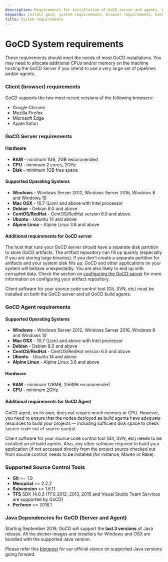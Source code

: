```yaml
---
description: Requirements for installation of GoCD server and agents. Additional CPUs and/or memory may need to be allocated.
keywords: install gocd, system requirements, browser requirements, hardware requirements, server requirements, operating systems, gocd agent
title: System requirements
---
```



# GoCD System requirements

These requirements should meet the needs of most GoCD installations. You may need to allocate additional CPUs and/or
memory on the machine hosting the GoCD Server if you intend to use a very large set of pipelines and/or agents.

### Client (browser) requirements

GoCD supports the two most recent versions of the following browsers:

- Google Chrome
- Mozilla Firefox
- Microsoft Edge
- Apple Safari

### GoCD Server requirements

#### Hardware

* **RAM** - minimum 1GB, 2GB recommended
* **CPU** - minimum 2 cores, 2GHz
* **Disk** - minimum 1GB free space

#### Supported Operating Systems

* **Windows** - Windows Server 2012, Windows Server 2016, Windows 8 and Windows 10
* **Mac OSX** - 10.7 (Lion) and above with Intel processor
* **Debian**  - Debian 8.0 and above
* **CentOS/RedHat** - CentOS/RedHat version 6.0 and above
* **Ubuntu** - Ubuntu 14 and above
* **Alpine Linux** - Alpine Linux 3.6 and above

#### Additional requirements for GoCD server

The host that runs your GoCD server should have a separate disk partition to store GoCD artifacts. The artifact repository
can fill up quickly (especially if you are storing large binaries). If you don't create a separate partition for
artifacts and your system disk fills up, GoCD and other applications on your system will behave unexpectedly. You are
also likely to end up with corrupted data. Check the section on
[configuring the GoCD server](configuring_server_details.html) for more information on configuring your artifact
repository.

Client software for your source code control tool (Git, SVN, etc) must be installed on both the GoCD server and all GoCD
build agents.

### GoCD Agent requirements

#### Supported Operating Systems

* **Windows** - Windows Server 2012, Windows Server 2016, Windows 8 and Windows 10
* **Mac OSX** - 10.7 (Lion) and above with Intel processor
* **Debian**  - Debian 8.0 and above
* **CentOS/RedHat** - CentOS/RedHat version 6.0 and above
* **Ubuntu** - Ubuntu 14 and above
* **Alpine Linux** - Alpine Linux 3.6 and above

#### Hardware

* **RAM** - minimum 128MB, 256MB recommended
* **CPU** - minimum 2GHz

#### Additional requirements for GoCD Agent

GoCD agent, on its own, does not require much memory or CPU. However, you need to ensure that the nodes deployed as
build agents have adequate resources to build your projects -- including sufficient disk space to check source code out
of source control.

Client software for your source code control tool (Git, SVN, etc) needs to be installed on all build agents. Also, any
other software required to build your application (if not accessed directly from the project source checked out from
source control) needs to be installed (for instance, Maven or Rake).

### Supported Source Control Tools
* **Git** >= 1.9
* **Mercurial** >= 2.2.2
* **Subversion** >= 1.6.11
* **TFS** SDK 14.0.3 (TFS 2012, 2013, 2015 and Visual Studio Team Services are supported by GoCD)
* **Perforce** >= 2016.1

### Java Dependencies for GoCD (Server and Agent)

Starting September 2019, GoCD will support the **last 3 versions** of Java release. All the docker images and installers for Windows and OSX are bundled with the supported Java version.

Please refer this [blogpost](https://www.gocd.org/2019/05/21/official-stance-on-java/) for our official stance on supported Java versions going forward.
